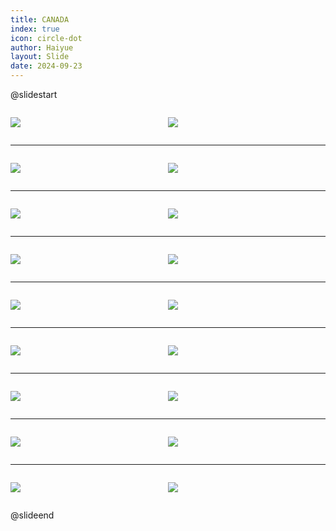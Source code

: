 ```yaml
---
title: CANADA
index: true
icon: circle-dot
author: Haiyue
layout: Slide
date: 2024-09-23
---
```

 
@slidestart

<div style="display:flex">
<div style="flex:1">

![](https://raw.githubusercontent.com/yclord/reading/refs/heads/master/english/Level-X/CANADA/001.webp)
</div>
<div style="flex:1">

![](https://raw.githubusercontent.com/yclord/reading/refs/heads/master/english/Level-X/CANADA/002.webp)
</div>
</div>

---

<div style="display:flex">
<div style="flex:1">

![](https://raw.githubusercontent.com/yclord/reading/refs/heads/master/english/Level-X/CANADA/003.webp)
</div>
<div style="flex:1">

![](https://raw.githubusercontent.com/yclord/reading/refs/heads/master/english/Level-X/CANADA/004.webp)
</div>
</div>

---

<div style="display:flex">
<div style="flex:1">

![](https://raw.githubusercontent.com/yclord/reading/refs/heads/master/english/Level-X/CANADA/005.webp)
</div>
<div style="flex:1">

![](https://raw.githubusercontent.com/yclord/reading/refs/heads/master/english/Level-X/CANADA/006.webp)
</div>
</div>

---

<div style="display:flex">
<div style="flex:1">

![](https://raw.githubusercontent.com/yclord/reading/refs/heads/master/english/Level-X/CANADA/007.webp)
</div>
<div style="flex:1">

![](https://raw.githubusercontent.com/yclord/reading/refs/heads/master/english/Level-X/CANADA/008.webp)
</div>
</div>

---

<div style="display:flex">
<div style="flex:1">

![](https://raw.githubusercontent.com/yclord/reading/refs/heads/master/english/Level-X/CANADA/009.webp)
</div>
<div style="flex:1">

![](https://raw.githubusercontent.com/yclord/reading/refs/heads/master/english/Level-X/CANADA/010.webp)
</div>
</div>

---

<div style="display:flex">
<div style="flex:1">

![](https://raw.githubusercontent.com/yclord/reading/refs/heads/master/english/Level-X/CANADA/011.webp)
</div>
<div style="flex:1">

![](https://raw.githubusercontent.com/yclord/reading/refs/heads/master/english/Level-X/CANADA/012.webp)
</div>
</div>

---

<div style="display:flex">
<div style="flex:1">

![](https://raw.githubusercontent.com/yclord/reading/refs/heads/master/english/Level-X/CANADA/013.webp)
</div>
<div style="flex:1">

![](https://raw.githubusercontent.com/yclord/reading/refs/heads/master/english/Level-X/CANADA/014.webp)
</div>
</div>

---

<div style="display:flex">
<div style="flex:1">

![](https://raw.githubusercontent.com/yclord/reading/refs/heads/master/english/Level-X/CANADA/015.webp)
</div>
<div style="flex:1">

![](https://raw.githubusercontent.com/yclord/reading/refs/heads/master/english/Level-X/CANADA/016.webp)
</div>
</div>

---

<div style="display:flex">
<div style="flex:1">

![](https://raw.githubusercontent.com/yclord/reading/refs/heads/master/english/Level-X/CANADA/017.webp)
</div>
<div style="flex:1">

![](https://raw.githubusercontent.com/yclord/reading/refs/heads/master/english/Level-X/CANADA/018.webp)
</div>
</div>

@slideend